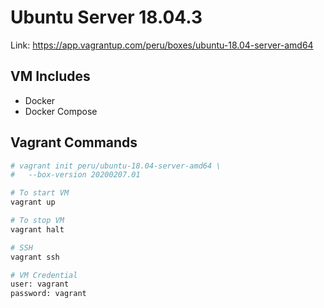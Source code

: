 # Ubuntu Server 18.04.3

Link: https://app.vagrantup.com/peru/boxes/ubuntu-18.04-server-amd64

## VM Includes

- Docker
- Docker Compose

## Vagrant Commands

```bash
# vagrant init peru/ubuntu-18.04-server-amd64 \
#   --box-version 20200207.01

# To start VM
vagrant up

# To stop VM 
vagrant halt

# SSH
vagrant ssh

# VM Credential
user: vagrant
password: vagrant
```